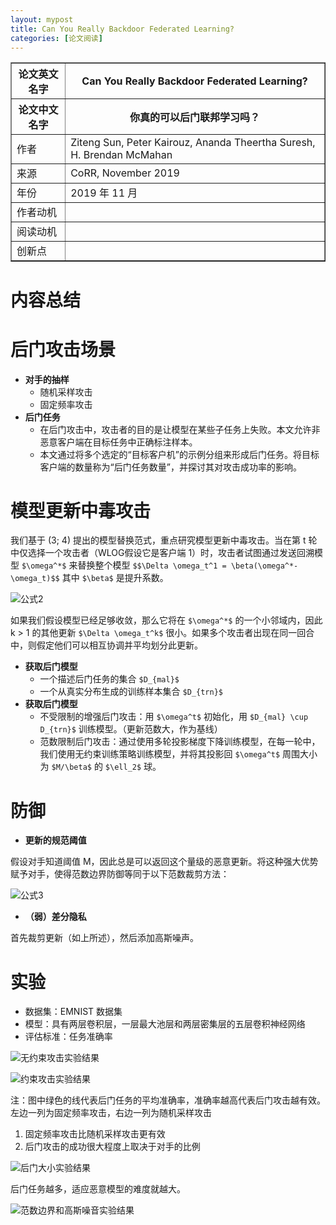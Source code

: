```yaml
---
layout: mypost
title: Can You Really Backdoor Federated Learning?
categories: [论文阅读]
---
```


<table border="1">
    <tr>
        <th>论文英文名字</th>
        <th>Can You Really Backdoor Federated Learning?</th>
    </tr>
    <tr>
        <th>论文中文名字</th>
        <th>你真的可以后门联邦学习吗？</th>
    </tr>
    <tr>
        <td>作者</td>
        <td>Ziteng Sun, Peter Kairouz, Ananda Theertha Suresh, H. Brendan McMahan</td>
    </tr>
    <tr>
        <td>来源</td>
        <td>CoRR, November 2019</td>
    </tr>
    <tr>
        <td>年份</td>
        <td>2019 年 11 月</td>
    </tr>
    <tr>
        <td>作者动机</td>
        <td></td>
    </tr>
    <tr>
        <td>阅读动机</td>
        <td></td>
    </tr>
    <tr>
        <td>创新点</td>
        <td></td>
    </tr>
</table>

# 内容总结  

# 后门攻击场景

+ **对手的抽样**
  + 随机采样攻击
  + 固定频率攻击
+ **后门任务**
  + 在后门攻击中，攻击者的目的是让模型在某些子任务上失败。本文允许非恶意客户端在目标任务中正确标注样本。
  + 本文通过将多个选定的“目标客户机”的示例分组来形成后门任务。将目标客户端的数量称为“后门任务数量”，并探讨其对攻击成功率的影响。

# 模型更新中毒攻击

我们基于 (3; 4) 提出的模型替换范式，重点研究模型更新中毒攻击。当在第 t 轮中仅选择一个攻击者（WLOG假设它是客户端 1）时，攻击者试图通过发送回溯模型 `$\omega^*$` 来替换整个模型
`$$\Delta \omega_t^1 = \beta(\omega^*-\omega_t)$$`
其中 `$\beta$` 是提升系数。

![公式2](公式2.png)

如果我们假设模型已经足够收敛，那么它将在 `$\omega^*$` 的一个小邻域内，因此 k > 1 的其他更新 `$\Delta \omega_t^k$` 很小。如果多个攻击者出现在同一回合中，则假定他们可以相互协调并平均划分此更新。

+ **获取后门模型**
  + 一个描述后门任务的集合 `$D_{mal}$`
  + 一个从真实分布生成的训练样本集合 `$D_{trn}$`
+ **获取后门模型**
  + 不受限制的增强后门攻击：用 `$\omega^t$` 初始化，用 `$D_{mal} \cup D_{trn}$` 训练模型。（更新范数大，作为基线）
  + 范数限制后门攻击：通过使用多轮投影梯度下降训练模型，在每一轮中，我们使用无约束训练策略训练模型，并将其投影回 `$\omega^t$` 周围大小为 `$M/\beta$` 的 `$\ell_2$` 球。

# 防御

+ **更新的规范阈值**

假设对手知道阈值 M，因此总是可以返回这个量级的恶意更新。将这种强大优势赋予对手，使得范数边界防御等同于以下范数裁剪方法：

![公式3](公式3.png)

+ **（弱）差分隐私**

首先裁剪更新（如上所述），然后添加高斯噪声。

# 实验

+ 数据集：EMNIST 数据集
+ 模型：具有两层卷积层，一层最大池层和两层密集层的五层卷积神经网络
+ 评估标准：任务准确率

![无约束攻击实验结果](无约束攻击实验结果.png)



![约束攻击实验结果](约束攻击实验结果.png)

注：图中绿色的线代表后门任务的平均准确率，准确率越高代表后门攻击越有效。<br>
左边一列为固定频率攻击，右边一列为随机采样攻击

1. 固定频率攻击比随机采样攻击更有效
2. 后门攻击的成功很大程度上取决于对手的比例

![后门大小实验结果](后门大小实验结果.png)

后门任务越多，适应恶意模型的难度就越大。

![范数边界和高斯噪音实验结果](范数边界和高斯噪音实验结果.png)
